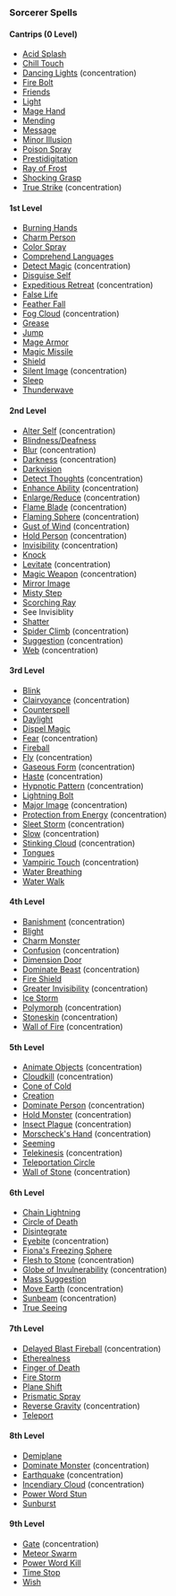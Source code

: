 ### Sorcerer Spells
<!-- Since Sorcerers don't have ritual casting, ritual spells are not marked as such. -->

#### Cantrips (0 Level)

- [Acid Splash](#Acid_Splash_acid_splash)
- [Chill Touch](#Chill_Touch_chill_touch)
- [Dancing Lights](#Dancing_Lights_dancing_lights) (concentration)
- [Fire Bolt](#Fire_Bolt_fire_bolt)
- [Friends](#Friends_friends)
- [Light](#Light_light)
- [Mage Hand](#Mage_Hand_mage_hand)
- [Mending](#Mending_mending)
- [Message](#Message_message)
- [Minor Illusion](#Minor_Illusion_minor_illusion)
- [Poison Spray](#Poison_Spray_poison_spray)
- [Prestidigitation](#Prestidigitation_prestidigitation)
- [Ray of Frost](#Ray_of_Frost_ray_of_frost)
- [Shocking Grasp](#Shocking_Grasp_shocking_grasp)
- [True Strike](#True_Strike_true_strike) (concentration)

#### 1st Level

- [Burning Hands](#Burning_Hands_burning_hands)
- [Charm Person](#Charm_Person_charm_person)
- [Color Spray](#Color_Spray_color_spray)
- [Comprehend Languages](#Comprehend_Languages_comprehend_languages)
- [Detect Magic](#Detect_Magic_detect_magic) (concentration)
- [Disguise Self](#Disguise_Self_disguise_self)
- [Expeditious Retreat](#Expeditious_Retreat_expeditious_retreat) (concentration)
- [False Life](#False_Life_false_life)
- [Feather Fall](#Feather_Fall_feather_fall)
- [Fog Cloud](#Fog_Cloud_fog_cloud) (concentration)
- [Grease](#Grease_grease)
- [Jump](#Jump_jump)
- [Mage Armor](#Mage_Armor_mage_armor)
- [Magic Missile](#Magic_Missile_magic_missile)
- [Shield](#Shield_shield)
- [Silent Image](#Silent_Image_silent_image) (concentration)
- [Sleep](#Sleep_sleep)
- [Thunderwave](#Thunderwave_thunderwave)

#### 2nd Level

- [Alter Self](#Alter_Self_alter_self) (concentration)
- [Blindness/Deafness](#Blindness_Deafness_blindnessdeafness)
- [Blur](#Blur_blur) (concentration)
- [Darkness](#Darkness_darkness) (concentration)
- [Darkvision](#Darkvision_darkvision)
- [Detect Thoughts](#Detect_Thoughts_detect_thoughts) (concentration)
- [Enhance Ability](#Enhance_Ability_enhance_ability) (concentration)
- [Enlarge/Reduce](#Enlarge_Reduce_enlargereduce) (concentration)
- [Flame Blade](#Flame_Blade_flame_blade) (concentration)
- [Flaming Sphere](#Flaming_Sphere_flaming_sphere) (concentration)
- [Gust of Wind](#Gust_of_Wind_gust_of_wind) (concentration)
- [Hold Person](#Hold_Person_hold_person) (concentration)
- [Invisibility](#Invisibility_invisibility) (concentration)
- [Knock](#Knock_knock)
- [Levitate](#Levitate_levitate) (concentration)
- [Magic Weapon](#Magic_Weapon_magic_weapon) (concentration)
- [Mirror Image](#Mirror_Image_mirror_image)
- [Misty Step](#Misty_Step_misty_step)
- [Scorching Ray](#Scorching_Ray_scorching_ray)
- See Invisiblity
- [Shatter](#Shatter_shatter)
- [Spider Climb](#Spider_Climb_spider_climb) (concentration)
- [Suggestion](#Suggestion_suggestion) (concentration)
- [Web](#Web_web) (concentration)

#### 3rd Level

- [Blink](#Blink_blink)
- [Clairvoyance](#Clairvoyance_clairvoyance) (concentration)
- [Counterspell](#Counterspell_counterspell)
- [Daylight](#Daylight_daylight)
- [Dispel Magic](#Dispel_Magic_dispel_magic)
- [Fear](#Fear_fear) (concentration)
- [Fireball](#Fireball_fireball)
- [Fly](#Fly_fly) (concentration)
- [Gaseous Form](#Gaseous_Form_gaseous_form) (concentration)
- [Haste](#Haste_haste) (concentration)
- [Hypnotic Pattern](#Hypnotic_Pattern_hypnotic_pattern) (concentration)
- [Lightning Bolt](#Lightning_Bolt_lightning_bolt)
- [Major Image](#Major_Image_major_image) (concentration)
- [Protection from Energy](#Protection_from_Energy_protection_from_energy) (concentration)
- [Sleet Storm](#Sleet_Storm_sleet_storm) (concentration)
- [Slow](#Slow_slow) (concentration)
- [Stinking Cloud](#Stinking_Cloud_stinking_cloud) (concentration)
- [Tongues](#Tongues_tongues)
- [Vampiric Touch](#Vampiric_Touch_vampiric_touch) (concentration)
- [Water Breathing](#Water_Breathing_water_breathing)
- [Water Walk](#Water_Walk_water_walk)

#### 4th Level

- [Banishment](#Banishment_banishment) (concentration)
- [Blight](#Blight_blight)
- [Charm Monster](#Charm_Monster_charm_monster)
- [Confusion](#Confusion_confusion) (concentration)
- [Dimension Door](#Dimension_Door_dimension_door)
- [Dominate Beast](#Dominate_Beast_dominate_beast) (concentration)
- [Fire Shield](#Fire_Shield_fire_shield)
- [Greater Invisibility](#Greater_Invisibility_greater_invisibility) (concentration)
- [Ice Storm](#Ice_Storm_ice_storm)
- [Polymorph](#Polymorph_polymorph) (concentration)
- [Stoneskin](#Stoneskin_stoneskin) (concentration)
- [Wall of Fire](#Wall_of_Fire_wall_of_fire) (concentration)

#### 5th Level

- [Animate Objects](#Animate_Objects_animate_objects) (concentration)
- [Cloudkill](#Cloudkill) (concentration)
- [Cone of Cold](#Cone_of_Cold_cone_of_cold)
- [Creation](#Creation_creation)
- [Dominate Person](#Dominate_Person_dominate_person) (concentration)
- [Hold Monster](#Hold_Monster_hold_monster) (concentration)
- [Insect Plague](#Insect_Plague_insect_plague) (concentration)
- [Morscheck's Hand](#Morschecks_Hand_morschecks_hand) <!-- previously "Arcane Hand" --> (concentration)
- [Seeming](#Seeming_seeming)
- [Telekinesis](#Telekinesis_telekinesis) (concentration)
- [Teleportation Circle](#Teleportation_Circle_teleportation_circle)
- [Wall of Stone](#Wall_of_Stone_wall_of_stone) (concentration)

#### 6th Level

- [Chain Lightning](#Chain_Lightning_chain_lightning)
- [Circle of Death](#Circle_of_Death_circle_of_death)
- [Disintegrate](#Disintegrate_disintegrate)
- [Eyebite](#Eyebite_eyebite) (concentration)
- [Fiona's Freezing Sphere](#Fionas_Freezing_Sphere_fionas_freezing_sphere) <!-- previously "Freezing Sphere" -->
- [Flesh to Stone](#Flesh_to_Stone_flesh_to_stone) (concentration)
- [Globe of Invulnerability](#Globe_of_Invulnerability_globe_of_invulnerability) (concentration)
- [Mass Suggestion](#Mass_Suggestion_mass_suggestion)
- [Move Earth](#Move_Earth_move_earth) (concentration)
- [Sunbeam](#Sunbeam_sunbeam) (concentration)
- [True Seeing](#True_Seeing_true_seeing)

#### 7th Level

- [Delayed Blast Fireball](#Delayed_Blast_Fireball_delayed_blast_fireball) (concentration)
- [Etherealness](#Etherealness_etherealness)
- [Finger of Death](#Finger_of_Death_finger_of_death)
- [Fire Storm](#Fire_Storm_fire_storm)
- [Plane Shift](#Plane_Shift_plane_shift)
- [Prismatic Spray](#Prismatic_Spray_prismatic_spray)
- [Reverse Gravity](#Reverse_Gravity_reverse_gravity) (concentration)
- [Teleport](#Teleport_teleport)

#### 8th Level

- [Demiplane](#Demiplane_demiplane)
- [Dominate Monster](#Dominate_Monster_dominate_monster) (concentration)
- [Earthquake](#Earthquake_earthquake) (concentration)
- [Incendiary Cloud](#Incendiary_Cloud_incendiary_cloud) (concentration)
- [Power Word Stun](#Power_Word_Stun_power_word_stun)
- [Sunburst](#Sunburst_sunburst)

#### 9th Level

- [Gate](#Gate_gate) (concentration)
- [Meteor Swarm](#Meteor_Swarm_meteor_swarm)
- [Power Word Kill](#Power_Word_Kill_power_word_kill)
- [Time Stop](#Time_Stop_time_stop)
- [Wish](#Wish_wish)
